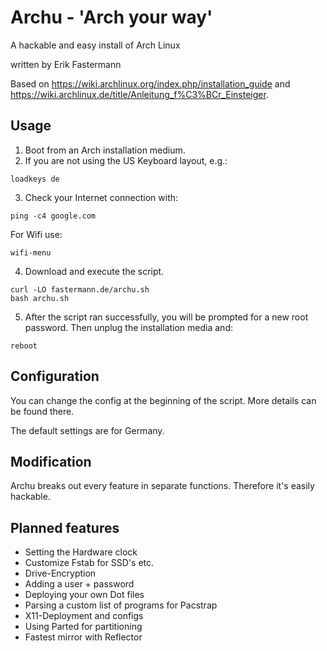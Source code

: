 # Archu - 'Arch your way'
A hackable and easy install of Arch Linux

written by Erik Fastermann

Based on <https://wiki.archlinux.org/index.php/installation_guide> and <https://wiki.archlinux.de/title/Anleitung_f%C3%BCr_Einsteiger>.

## Usage
1. Boot from an Arch installation medium.
2. If you are not using the US Keyboard layout, e.g.:
```
loadkeys de
```
3. Check your Internet connection with:
```
ping -c4 google.com
```
For Wifi use:
```
wifi-menu
```
4. Download and execute the script.
```
curl -LO fastermann.de/archu.sh
bash archu.sh
```
5. After the script ran successfully, you will be prompted for a new root password. Then unplug the installation media and:
``` 
reboot
```

## Configuration
You can change the config at the beginning of the script. More details can be found there.

The default settings are for Germany.

## Modification
Archu breaks out every feature in separate functions. Therefore it's easily hackable.

## Planned features
- Setting the Hardware clock
- Customize Fstab for SSD's etc.
- Drive-Encryption
- Adding a user + password
- Deploying your own Dot files
- Parsing a custom list of programs for Pacstrap
- X11-Deployment and configs
- Using Parted for partitioning
- Fastest mirror with Reflector
